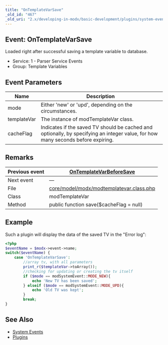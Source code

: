 ```yaml
---
title: "OnTemplateVarSave"
_old_id: "467"
_old_uri: "2.x/developing-in-modx/basic-development/plugins/system-events/ontemplatevarsave"
---
```


## Event: OnTemplateVarSave

Loaded right after successful saving a template variable to database.

- Service: 1 - Parser Service Events
- Group: Template Variables

## Event Parameters

| Name        | Description                                                                                                                      |
| ----------- | -------------------------------------------------------------------------------------------------------------------------------- |
| mode        | Either 'new' or 'upd', depending on the circumstances.                                                                           |
| templateVar | The instance of modTemplateVar class.                                                                                            |
| cacheFlag   | Indicates if the saved TV should be cached and optionally, by specifying an integer value, for how many seconds before expiring. |

## Remarks

| Previous event | [OnTemplateVarBeforeSave](extending-modx/plugins/system-events/ontemplatevarbeforesave "OnTemplateVarBeforeSave")                      |
| -------------- | -------------------------------------------------------------------------------------------------------------------------------------- |
| Next event     | —                                                                                                                                     |
| File           | [core/model/modx/modtemplatevar.class.php](https://github.com/modxcms/revolution/blob/master/core/model/modx/modtemplatevar.class.php) |
| Class          | modTemplateVar                                                                                                                         |
| Method         | public function save($cacheFlag = null)                                                                                                |

## Example

Such a plugin will display the data of the saved TV in the "Error log":

```php
<?php
$eventName = $modx->event->name;
switch($eventName) {
    case 'OnTemplateVarSave':
        //array tv, with all parameters
        print_r($templateVar->toArray());
        //checking for updating or creating the tv itself
        if ($mode == modSystemEvent::MODE_NEW){
            echo 'New TV has been saved';
        } elseif ($mode == modSystemEvent::MODE_UPD){
            echo 'Old TV was kept';
        }
        break;
}
```

## See Also

- [System Events](extending-modx/plugins/system-events "System Events")
- [Plugins](extending-modx/plugins "Plugins")
